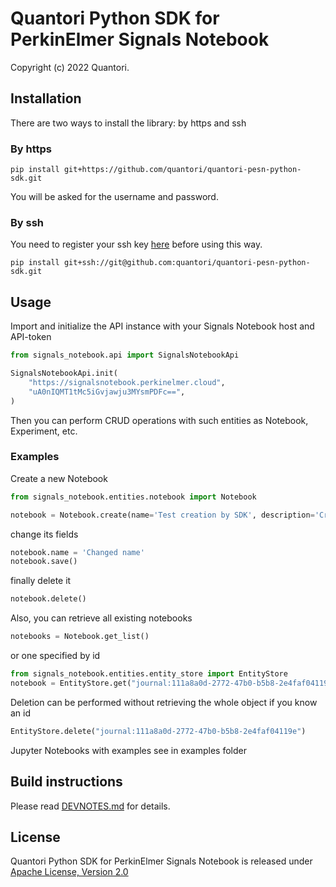 # Quantori Python SDK for PerkinElmer Signals Notebook
Copyright (c) 2022 Quantori.

## Installation
There are two ways to install the library: by https and ssh

### By https
```shell
pip install git+https://github.com/quantori/quantori-pesn-python-sdk.git
```
You will be asked for the username and password.

### By ssh
You need to register your ssh key [here](https://bitbucket.org/account/settings/ssh-keys/) before using this way.
```shell
pip install git+ssh://git@github.com:quantori/quantori-pesn-python-sdk.git
```

## Usage

Import and initialize the API instance with your Signals Notebook host and API-token
```python
from signals_notebook.api import SignalsNotebookApi

SignalsNotebookApi.init(
    "https://signalsnotebook.perkinelmer.cloud",
    "uA0nIQMT1tMc5iGvjawju3MYsmPDFc==",
)
```
Then you can perform CRUD operations with such entities as Notebook, Experiment, etc.

### Examples
Create a new Notebook
```python
from signals_notebook.entities.notebook import Notebook

notebook = Notebook.create(name='Test creation by SDK', description='Created by me')
```
change its fields
```python
notebook.name = 'Changed name'
notebook.save()
```
finally delete it
```python
notebook.delete()
```
Also, you can retrieve all existing notebooks
```python
notebooks = Notebook.get_list()
```
or one specified by id
```python
from signals_notebook.entities.entity_store import EntityStore
notebook = EntityStore.get("journal:111a8a0d-2772-47b0-b5b8-2e4faf04119e")
```
Deletion can be performed without retrieving the whole object if you know an id
```python
EntityStore.delete("journal:111a8a0d-2772-47b0-b5b8-2e4faf04119e")
```
Jupyter Notebooks with examples see in examples folder

## Build instructions
Please read [DEVNOTES.md](DEVNOTES.md) for details.

## License
Quantori Python SDK for PerkinElmer Signals Notebook is released under [Apache License, Version 2.0](LICENSE)
